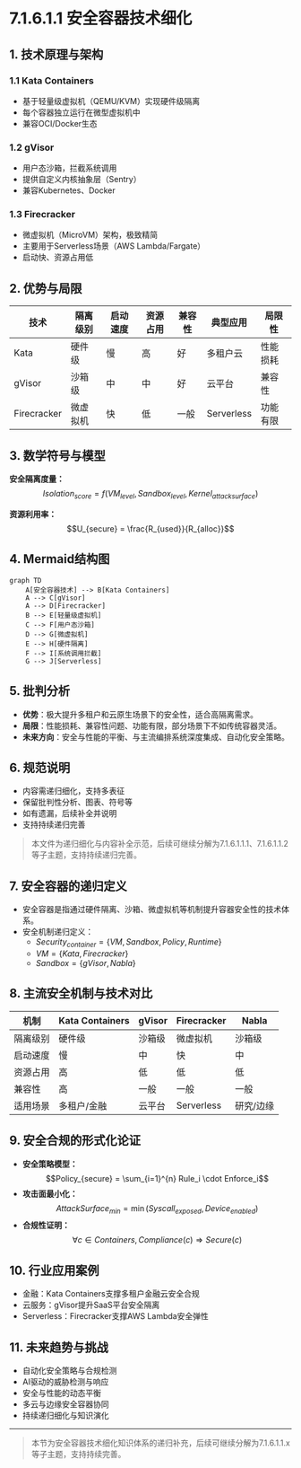 # 7.1.6.1.1 安全容器技术细化

## 1. 技术原理与架构

### 1.1 Kata Containers

- 基于轻量级虚拟机（QEMU/KVM）实现硬件级隔离
- 每个容器独立运行在微型虚拟机中
- 兼容OCI/Docker生态

### 1.2 gVisor

- 用户态沙箱，拦截系统调用
- 提供自定义内核抽象层（Sentry）
- 兼容Kubernetes、Docker

### 1.3 Firecracker

- 微虚拟机（MicroVM）架构，极致精简
- 主要用于Serverless场景（AWS Lambda/Fargate）
- 启动快、资源占用低

## 2. 优势与局限

| 技术         | 隔离级别 | 启动速度 | 资源占用 | 兼容性 | 典型应用 | 局限性 |
|--------------|----------|----------|----------|--------|----------|--------|
| Kata         | 硬件级   | 慢       | 高       | 好     | 多租户云 | 性能损耗|
| gVisor       | 沙箱级   | 中       | 中       | 好     | 云平台   | 兼容性|
| Firecracker  | 微虚拟机 | 快       | 低       | 一般   | Serverless| 功能有限|

## 3. 数学符号与模型

**安全隔离度量：**
$$Isolation_{score} = f(VM_{level}, Sandbox_{level}, Kernel_{attack surface})$$

**资源利用率：**
$$U_{secure} = \frac{R_{used}}{R_{alloc}}$$

## 4. Mermaid结构图

```mermaid
graph TD
    A[安全容器技术] --> B[Kata Containers]
    A --> C[gVisor]
    A --> D[Firecracker]
    B --> E[轻量级虚拟机]
    C --> F[用户态沙箱]
    D --> G[微虚拟机]
    E --> H[硬件隔离]
    F --> I[系统调用拦截]
    G --> J[Serverless]
```

## 5. 批判分析

- **优势**：极大提升多租户和云原生场景下的安全性，适合高隔离需求。
- **局限**：性能损耗、兼容性问题、功能有限，部分场景下不如传统容器灵活。
- **未来方向**：安全与性能的平衡、与主流编排系统深度集成、自动化安全策略。

## 6. 规范说明

- 内容需递归细化，支持多表征
- 保留批判性分析、图表、符号等
- 如有遗漏，后续补全并说明
- 支持持续递归完善

> 本文件为递归细化与内容补全示范，后续可继续分解为7.1.6.1.1.1、7.1.6.1.1.2等子主题，支持持续递归完善。

## 7. 安全容器的递归定义

- 安全容器是指通过硬件隔离、沙箱、微虚拟机等机制提升容器安全性的技术体系。
- 安全机制递归定义：
  - $Security_{container} = \{VM, Sandbox, Policy, Runtime\}$
  - $VM = \{Kata, Firecracker\}$
  - $Sandbox = \{gVisor, Nabla\}$

## 8. 主流安全机制与技术对比

| 机制         | Kata Containers | gVisor   | Firecracker | Nabla    |
|--------------|----------------|----------|-------------|----------|
| 隔离级别     | 硬件级         | 沙箱级   | 微虚拟机    | 沙箱级   |
| 启动速度     | 慢             | 中       | 快          | 中       |
| 资源占用     | 高             | 低       | 低          | 低       |
| 兼容性       | 高             | 一般     | 一般        | 一般     |
| 适用场景     | 多租户/金融    | 云平台   | Serverless  | 研究/边缘|

## 9. 安全合规的形式化论证

- **安全策略模型：**
$$Policy_{secure} = \sum_{i=1}^{n} Rule_i \cdot Enforce_i$$
- **攻击面最小化：**
$$AttackSurface_{min} = \min (Syscall_{exposed}, Device_{enabled})$$
- **合规性证明：**
$$\forall c \in Containers, Compliance(c) \Rightarrow Secure(c)$$

## 10. 行业应用案例

- 金融：Kata Containers支撑多租户金融云安全合规
- 云服务：gVisor提升SaaS平台安全隔离
- Serverless：Firecracker支撑AWS Lambda安全弹性

## 11. 未来趋势与挑战

- 自动化安全策略与合规检测
- AI驱动的威胁检测与响应
- 安全与性能的动态平衡
- 多云与边缘安全容器协同
- 持续递归细化与知识演化

---
> 本节为安全容器技术细化知识体系的递归补充，后续可继续分解为7.1.6.1.1.x等子主题，支持持续完善。
